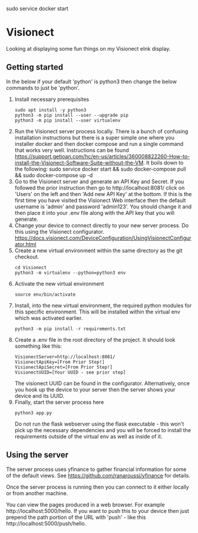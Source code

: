 sudo service docker start
# Visionect 

Looking at displaying some fun things on my Visionect eInk display.

## Getting started

In the below if your default 'python' is python3 then change the below commands to just be 'python'.

1. Install necessary prerequisites
   ```
   sudo apt install -y python3
   python3 -m pip install --user --upgrade pip
   python3 -m pip install --user virtualenv
   ```
1. Run the Visionect server process locally.  There is a bunch of confusing installation instructions but there is a super simple one where you installer docker and then docker compose and run a single command that works very well.  Instructions can be found https://support.getjoan.com/hc/en-us/articles/360008822260-How-to-install-the-Visionect-Software-Suite-without-the-VM.  It boils down to the following: sudo service docker start && sudo docker-compose pull && sudo docker-compose up -d 
1. Go to the Visionect server and generate an API Key and Secret.  If you followed the prior instruction then go to http://localhost:8081/ click on 'Users' on the left and then 'Add new API Key' at the bottom.  If this is the first time you have visited the Visionect Web interface then the default username is 'admin' and password 'admin123'.  You should change it and then place it into your .env file along with the API key that you will generate.
1. Change your device to connect directly to your new server process.  Do this using the Visionect configurator.  https://docs.visionect.com/DeviceConfiguration/UsingVisionectConfigurator.html
1. Create a new virtual environment within the same directory as the git checkout.
   ```
   cd Visionect
   python3 -m virtualenv --python=python3 env
   ```
1. Activate the new virtual environment
   ```
   source env/bin/activate
   ```
1. Install, into the new virtual environment, the required python modules for this specific environment.  This will be installed within the virtual env which was activated earlier.
   ```
   python3 -m pip install -r requirements.txt
   ```
1. Create a .env file in the root directory of the project.  It should look something like this:
   ```
   VisionectServer=http://localhost:8081/
   VisionectApiKey=[From Prior Step!]
   VisionectApiSecret=[From Prior Step!]
   VisionectUUID=[Your UUID - see prior step]
   ```
   The visionect UUID can be found in the configurator.  Alternatively, once you hook up the device to your server then the server shows your device and its UUID.
1. Finally, start the server process here
   ```
   python3 app.py
   ```
   Do not run the flask webserver using the flask executable - this won't pick up the necessary dependencies and you will be forced to install the requirements outside of the virtual env as well as inside of it.

## Using the server

The server process uses yfinance to gather financial information for some of the default views.  See https://github.com/ranaroussi/yfinance for details.

Once the server process is running then you can connect to it either locally or from another machine.  

You can view the pages produced in a web browser.  For example http://localhost:5000/hello.  If you want to push this to your device then just prepend the path portion of the URL with 'push' - like this http://localhost:5000/push/hello.

